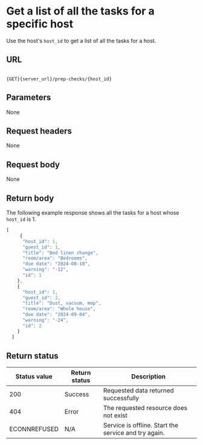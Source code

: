 # Get a list of all the tasks for a specific host

Use the host's `host_id` to get a list of all the tasks for a host.

## URL

```shell

{GET}{server_url}/prep-checks/{host_id}
```

## Parameters

None

## Request headers

None

## Request body

None

## Return body

The following example response shows all the tasks for a host whose `host_id` is 1.

```js
[
     {
      "host_id": 1,
      "guest_id": 1,
      "title": "Bed linen change",
      "room/area": "Bedrooms",
      "due date": "2024-08-10",
      "warning": "-12",
      "id": 1
    },
    {
      "host_id": 1,
      "guest_id": 2,
      "title": "Dust, vacuum, mop",
      "room/area": "Whole house",
      "due date": "2024-09-04",
      "warning": "-24",
      "id": 2
    }
  ]
```

## Return status

| Status value | Return status | Description |
| ------------- | ----------- | ----------- |
| 200 | Success | Requested data returned successfully |
| 404 | Error | The requested resource does not exist |
| ECONNREFUSED | N/A | Service is offline. Start the service and try again. |
